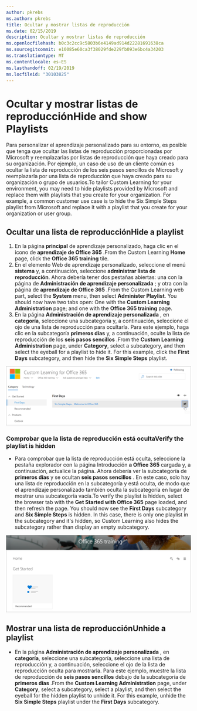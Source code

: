 ```yaml
---
author: pkrebs
ms.author: pkrebs
title: Ocultar y mostrar listas de reproducción
ms.date: 02/15/2019
description: Ocultar y mostrar listas de reproducción
ms.openlocfilehash: b0c3c2cc9c5803b6e4149ad914d22281691638ca
ms.sourcegitcommit: e10085e60ca3f38029fde229fb093e6bc4a34203
ms.translationtype: MT
ms.contentlocale: es-ES
ms.lasthandoff: 02/19/2019
ms.locfileid: "30103825"
---
```

# <a name="hide-and-show-playlists"></a><span data-ttu-id="fe89d-103">Ocultar y mostrar listas de reproducción</span><span class="sxs-lookup"><span data-stu-id="fe89d-103">Hide and show Playlists</span></span>

<span data-ttu-id="fe89d-p101">Para personalizar el aprendizaje personalizado para su entorno, es posible que tenga que ocultar las listas de reproducción proporcionadas por Microsoft y reemplazarlas por listas de reproducción que haya creado para su organización. Por ejemplo, un caso de uso de un cliente común es ocultar la lista de reproducción de los seis pasos sencillos de Microsoft y reemplazarla por una lista de reproducción que haya creado para su organización o grupo de usuarios.</span><span class="sxs-lookup"><span data-stu-id="fe89d-p101">To tailor Custom Learning for your environment, you may need to hide playlists provided by Microsoft and replace them with playlists that you create for your organization. For example, a common customer use case is to hide the Six Simple Steps playlist from Microsoft and replace it with a playlist that you create for your organization or user group.</span></span> 

## <a name="hide-a-playlist"></a><span data-ttu-id="fe89d-106">Ocultar una lista de reproducción</span><span class="sxs-lookup"><span data-stu-id="fe89d-106">Hide a playlist</span></span>

1. <span data-ttu-id="fe89d-107">En la página **principal** de aprendizaje personalizado, haga clic en el icono de **aprendizaje de Office 365** .</span><span class="sxs-lookup"><span data-stu-id="fe89d-107">From the Custom Learning **Home** page, click the **Office 365 training** tile.</span></span>
2. <span data-ttu-id="fe89d-p102">En el elemento Web de aprendizaje personalizado, seleccione el menú **sistema** y, a continuación, seleccione **administrar lista de reproducción**. Ahora debería tener dos pestañas abiertas: una con la página de **Administración de aprendizaje personalizada** ; y otra con la página de **aprendizaje de Office 365** .</span><span class="sxs-lookup"><span data-stu-id="fe89d-p102">From the Custom Learning web part, select the **System** menu, then select **Administer Playlist**. You should now have two tabs open: One with the **Custom Learning Administration** page; and one with the **Office 365 training** page.</span></span> 
3. <span data-ttu-id="fe89d-p103">En la página **Administración de aprendizaje personalizada** , en **categoría**, seleccione una subcategoría y, a continuación, seleccione el ojo de una lista de reproducción para ocultarla. Para este ejemplo, haga clic en la subcategoría **primeros días** y, a continuación, oculte la lista de reproducción de los **seis pasos sencillos** .</span><span class="sxs-lookup"><span data-stu-id="fe89d-p103">From the **Custom Learning Administration** page, under **Category**, select a subcategory, and then select the eyeball for a playlist to hide it. For this example, click the **First Days** subcategory, and then hide the **Six Simple Steps** playlist.</span></span>  

![CG-hideplaylist. png](media/cg-hideplaylist.png)

### <a name="verify-the-playlist-is-hidden"></a><span data-ttu-id="fe89d-113">Comprobar que la lista de reproducción está oculta</span><span class="sxs-lookup"><span data-stu-id="fe89d-113">Verify the playlist is hidden</span></span>
- <span data-ttu-id="fe89d-p104">Para comprobar que la lista de reproducción está oculta, seleccione la pestaña explorador con la página Introducción **a Office 365** cargada y, a continuación, actualice la página. Ahora debería ver la subcategoría de **primeros días** y se ocultan **seis pasos sencillos** . En este caso, solo hay una lista de reproducción en la subcategoría y está oculta, de modo que el aprendizaje personalizado también oculta la subcategoría en lugar de mostrar una subcategoría vacía.</span><span class="sxs-lookup"><span data-stu-id="fe89d-p104">To verify the playlist is hidden, select the browser tab with the **Get Started with Office 365** page loaded, and then refresh the page. You should now see the **First Days** subcategory and **Six Simple Steps** is hidden. In this case, there is only one playlist in the subcategory and it's hidden, so Custom Learning also hides the subcategory rather than display an empty subcategory.</span></span> 

![CG-hideplaylistrefresh. png](media/cg-hideplaylistrefresh.png)

## <a name="unhide-a-playlist"></a><span data-ttu-id="fe89d-118">Mostrar una lista de reproducción</span><span class="sxs-lookup"><span data-stu-id="fe89d-118">Unhide a playlist</span></span>

- <span data-ttu-id="fe89d-p105">En la página **Administración de aprendizaje personalizada** , en **categoría**, seleccione una subcategoría, seleccione una lista de reproducción y, a continuación, seleccione el ojo de la lista de reproducción oculta para mostrarla. Para este ejemplo, muestre la lista de reproducción de **seis pasos sencillos** debajo de la subcategoría de **primeros días** .</span><span class="sxs-lookup"><span data-stu-id="fe89d-p105">From the **Custom Learning Administration** page, under **Category**, select a subcategory, select a playlist, and then select the eyeball for the hidden playlist to unhide it. For this example, unhide the **Six Simple Steps** playlist under the **First Days** subcategory.</span></span>  

